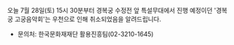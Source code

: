 오늘 7월 28일(토) 15시 30분부터 경복궁 수정전 앞 특설무대에서 진행 예정이던 '경복궁 고궁음악회'는 우천으로 인해 취소되었음을 알려드립니다.
- 문의처: 한국문화재재단 활용진흥팀(02-3210-1645)